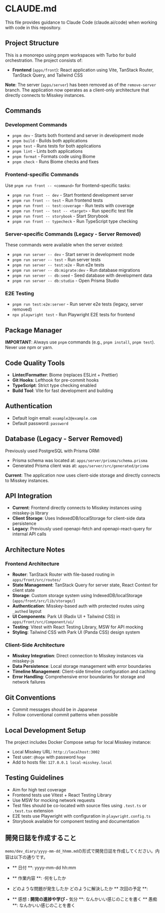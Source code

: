 # CLAUDE.md

This file provides guidance to Claude Code (claude.ai/code) when working with code in this repository.

## Project Structure

This is a monorepo using pnpm workspaces with Turbo for build orchestration. The project consists of:

- **Frontend** (`apps/front`): React application using Vite, TanStack Router, TanStack Query, and Tailwind CSS

**Note**: The server (`apps/server`) has been removed as of the `remove-server` branch. The application now operates as a client-only architecture that directly connects to Misskey instances.

## Commands

### Development Commands
- `pnpm dev` - Starts both frontend and server in development mode
- `pnpm build` - Builds both applications
- `pnpm test` - Runs tests for both applications
- `pnpm lint` - Lints both applications
- `pnpm format` - Formats code using Biome
- `pnpm check` - Runs Biome checks and fixes

### Frontend-specific Commands
Use `pnpm run front -- <command>` for frontend-specific tasks:
- `pnpm run front -- dev` - Start frontend development server
- `pnpm run front -- test` - Run frontend tests
- `pnpm run front -- test:coverage` - Run tests with coverage
- `pnpm run front -- test -- <target>` - Run specific test file
- `pnpm run front -- storybook` - Start Storybook
- `pnpm run front -- typecheck` - Run TypeScript type checking

### Server-specific Commands (Legacy - Server Removed)
These commands were available when the server existed:
- `pnpm run server -- dev` - Start server in development mode
- `pnpm run server -- test` - Run server tests
- `pnpm run server -- test:e2e` - Run e2e tests
- `pnpm run server -- db:migrate:dev` - Run database migrations
- `pnpm run server -- db:seed` - Seed database with development data
- `pnpm run server -- db:studio` - Open Prisma Studio

### E2E Testing
- `pnpm run test:e2e:server` - Run server e2e tests (legacy, server removed)
- `npx playwright test` - Run Playwright E2E tests for frontend

## Package Manager

**IMPORTANT**: Always use `pnpm` commands (e.g., `pnpm install`, `pnpm test`). Never use npm or yarn.

## Code Quality Tools

- **Linter/Formatter**: Biome (replaces ESLint + Prettier)
- **Git Hooks**: Lefthook for pre-commit hooks
- **TypeScript**: Strict type checking enabled
- **Build Tool**: Vite for fast development and building

## Authentication

- Default login email: `example2@example.com`
- Default password: `password`

## Database (Legacy - Server Removed)

Previously used PostgreSQL with Prisma ORM:
- Prisma schema was located at: `apps/server/prisma/schema.prisma`
- Generated Prisma client was at: `apps/server/src/generated/prisma`

**Current**: The application now uses client-side storage and directly connects to Misskey instances.

## API Integration

- **Current**: Frontend directly connects to Misskey instances using misskey-js library
- **Client Storage**: Uses IndexedDB/localStorage for client-side data persistence
- **Legacy**: Previously used openapi-fetch and openapi-react-query for internal API calls

## Architecture Notes

### Frontend Architecture
- **Router**: TanStack Router with file-based routing in `apps/front/src/routes/`
- **State Management**: TanStack Query for server state, React Context for client state
- **Storage**: Custom storage system using IndexedDB/localStorage (`apps/front/src/lib/storage/`)
- **Authentication**: Misskey-based auth with protected routes using `_authed` layout
- **UI Components**: Park UI (Radix UI + Tailwind CSS) in `apps/front/src/Component/ui/`
- **Testing**: Vitest with React Testing Library, MSW for API mocking
- **Styling**: Tailwind CSS with Park UI (Panda CSS) design system

### Client-Side Architecture
- **Misskey Integration**: Direct connection to Misskey instances via misskey-js
- **Data Persistence**: Local storage management with error boundaries
- **Timeline Management**: Client-side timeline configuration and caching
- **Error Handling**: Comprehensive error boundaries for storage and network failures

## Git Conventions

- Commit messages should be in Japanese
- Follow conventional commit patterns when possible

## Local Development Setup

The project includes Docker Compose setup for local Misskey instance:
- Local Misskey URL: `http://localhost:3002`
- Test user: `@hoge` with password `hoge`
- Add to hosts file: `127.0.0.1 local-misskey.local`

## Testing Guidelines

- Aim for high test coverage
- Frontend tests use Vitest + React Testing Library
- Use MSW for mocking network requests  
- Test files should be co-located with source files using `.test.ts` or `.test.tsx` extension
- E2E tests use Playwright with configuration in `playwright.config.ts`
- Storybook available for component testing and documentation
## 開発日誌を作成すること

`memo/dev_diary/yyyy-mm-dd_hhmm.md`の形式で開発日誌を作成してください。内容は以下の通りです。

- ** 日付 **: yyyy-mm-dd hh:mm
- ** 作業内容 **:
·何をしたか
- どのような問題が発生したか
どのように解決したか
** 次回の予定 **:

- ** 感想 **: 開発の進捗や学び
-** 気分 **: なんかいい感じのことを書く
** 愚痴 **: なんかいい感じのことを書く
